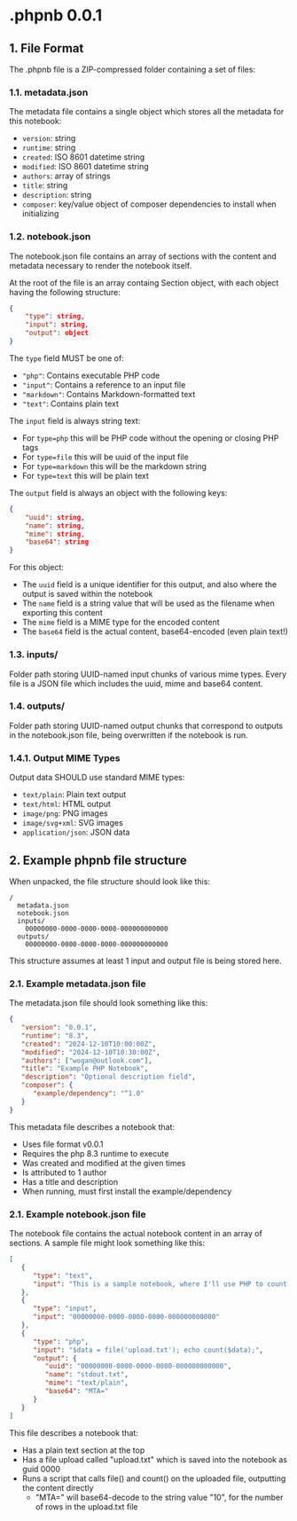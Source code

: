 # .phpnb 0.0.1

## 1. File Format
The .phpnb file is a ZIP-compressed folder containing a set of files:

### 1.1. metadata.json

The metadata file contains a single object which stores all the metadata for this notebook:

- `version`: string
- `runtime`: string
- `created`: ISO 8601 datetime string
- `modified`: ISO 8601 datetime string
- `authors`: array of strings
- `title`: string
- `description`: string
- `composer`: key/value object of composer dependencies to install when initializing

### 1.2. notebook.json

The notebook.json file contains an array of sections with the content and metadata necessary to render the notebook itself.

At the root of the file is an array containg Section object, with each object having the following structure:

```json
{
    "type": string,
    "input": string,
    "output": object
}
```

The `type` field MUST be one of:
- `"php"`: Contains executable PHP code
- `"input"`: Contains a reference to an input file
- `"markdown"`: Contains Markdown-formatted text
- `"text"`: Contains plain text

The `input` field is always string text:
- For `type=php` this will be PHP code without the opening or closing PHP tags
- For `type=file` this will be uuid of the input file
- For `type=markdown` this will be the markdown string
- For `type=text` this will be plain text

The `output` field is always an object with the following keys:

```json
{
    "uuid": string,
    "name": string,
    "mime": string,
    "base64": string
}
```

For this object:
- The `uuid` field is a unique identifier for this output, and also where the output is saved within the notebook
- The `name` field is a string value that will be used as the filename when exporting this content
- The `mime` field is a MIME type for the encoded content
- The `base64` field is the actual content, base64-encoded (even plain text!)

### 1.3. inputs/

Folder path storing UUID-named input chunks of various mime types. Every file is a JSON file which includes the uuid, mime and base64 content.

### 1.4. outputs/

Folder path storing UUID-named output chunks that correspond to outputs in the notebook.json file, being overwritten if the notebook is run.

### 1.4.1. Output MIME Types
Output data SHOULD use standard MIME types:
- `text/plain`: Plain text output
- `text/html`: HTML output
- `image/png`: PNG images
- `image/svg+xml`: SVG images
- `application/json`: JSON data

## 2. Example phpnb file structure

When unpacked, the file structure should look like this:

    /
      metadata.json
      notebook.json
      inputs/
        00000000-0000-0000-0000-000000000000
      outputs/
        00000000-0000-0000-0000-000000000000

This structure assumes at least 1 input and output file is being stored here.

### 2.1. Example metadata.json file

The metadata.json file should look something like this:

```json
{
   "version": "0.0.1",
   "runtime": "8.3",
   "created": "2024-12-10T10:00:00Z",
   "modified": "2024-12-10T10:30:00Z",
   "authors": ["wogan@outlook.com"],
   "title": "Example PHP Notebook",
   "description": "Optional description field",
   "composer": {
      "example/dependency": "^1.0"
   }
}
```

This metadata file describes a notebook that:

* Uses file format v0.0.1
* Requires the php 8.3 runtime to execute
* Was created and modified at the given times
* Is attributed to 1 author
* Has a title and description
* When running, must first install the example/dependency

### 2.1. Example notebook.json file

The notebook file contains the actual notebook content in an array of sections. A sample file might look something like this:

```json
[
   {
      "type": "text",
      "input": "This is a sample notebook, where I'll use PHP to count the lines in a text file"
   },
   {
      "type": "input",
      "input": "00000000-0000-0000-0000-000000000000"
   },
   {
      "type": "php",
      "input": "$data = file('upload.txt'); echo count($data);",
      "output": {
         "uuid": "00000000-0000-0000-0000-000000000000",
         "name": "stdout.txt",
         "mime": "text/plain",
         "base64": "MTA="
      }
   }
]
```

This file describes a notebook that:

* Has a plain text section at the top
* Has a file upload called "upload.txt" which is saved into the notebook as guid 0000
* Runs a script that calls file() and count() on the uploaded file, outputting the content directly
  * "MTA=" will base64-decode to the string value "10", for the number of rows in the upload.txt file